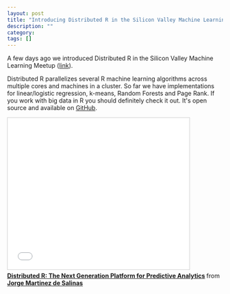 ```yaml
---
layout: post
title: "Introducing Distributed R in the Silicon Valley Machine Learning Meetup"
description: ""
category:
tags: []
---
```


A few days ago we introduced Distributed R in the Silicon Valley Machine Learning Meetup ([link](http://www.meetup.com/Silicon-Valley-Machine-Learning/events/221425830/)).

Distributed R parallelizes several R machine learning algorithms across multiple cores and machines in a cluster. So far we have implementations for linear/logistic regression, k-means, Random Forests and Page Rank. If you work with big data in R you should definitely check it out. It's open source and available on [GitHub](https://github.com/vertica/DistributedR).


<iframe src="//www.slideshare.net/slideshow/embed_code/key/CRGgaGllhWzp5Y" width="425" height="355" frameborder="0" marginwidth="0" marginheight="0" scrolling="no" style="border:1px solid #CCC; border-width:1px; margin-bottom:5px; max-width: 100%;" allowfullscreen> </iframe> <div style="margin-bottom:5px"> <strong> <a href="//www.slideshare.net/JorgeMartinez223/distributed-r-the-next-generation-platform-for-predictive-analytics" title="Distributed R: The Next Generation Platform for Predictive Analytics" target="_blank">Distributed R: The Next Generation Platform for Predictive Analytics</a> </strong> from <strong><a href="//www.slideshare.net/JorgeMartinez223" target="_blank">Jorge Martinez de Salinas</a></strong> </div>

